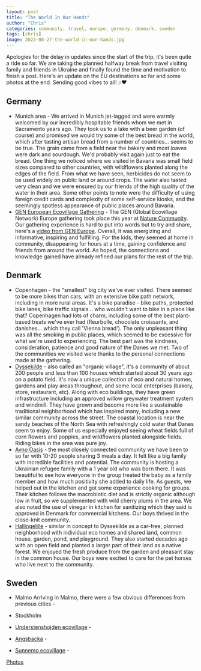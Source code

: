 ```yaml
---
layout: post
title: "The World In Our Hands"
author: "Chris"
categories: community, travel, europe, germany, denmark, sweden
tags: [chris]
image: 2023-08-27-the-world-in-our-hands.jpg
---
```


Apologies for the delay in updates since the start of the trip, it's been quite a ride so far. We are taking the planned halfway break from travel visiting family and friends in Ukraine and finally found the time and motivation to finish a post. Here's an update on the EU destinations so far and some photos at the end. Sending good vibes to all! 🎶❤️ 

## Germany
   - Munich area - We arrived in Munich jet-lagged and were warmly welcomed by our incredibly hospitable friends whom we met in Sacramento years ago. They took us to a lake with a beer garden (of course) and promised we would try some of the best bread in the world, which after tasting artisan bread from a number of countries... seems to be true. The grain came from a field near the bakery and most loaves were dark and sourdough. We'd probably visit again just to eat the bread. One thing we noticed where we visited in Bavaria was small field sizes compared to other countries, with wildflowers planted along the edges of the field. From what we have seen, herbicides do not seem to be used widely on public land or around crops. The water also tasted very clean and we were ensured by our friends of the high quality of the water in their area. Some other points to note were the difficulty of using foreign credit cards and complexity of some self-service kiosks, and the seemingly spotless appearance of public places around Bavaria.
   - [GEN European Ecovillage Gathering](https://ecovillagegathering.org/) - The GEN (Global Ecovillage Network) Europe gathering took place this year at [Nature Community](https://nature.community/). Our gathering experience is hard to put into words but to try and share, here's a [video from GEN Europe](https://youtu.be/syxFDTvYHDI?si=JtYmoQYqODTFtrDG). Overall, it was energizing and informative, inspiring and fulfilling. For the kids, they seemed at home in community, disappearing for hours at a time, gaining confidence and friends from around the world. As hoped, the connections and knowledge gained have already refined our plans for the rest of the trip.

## Denmark
   - Copenhagen - the "smallest" big city we've ever visited. There seemed to be more bikes than cars, with an extensive bike path network, including in more rural areas. It's a bike paradise - bike paths, protected bike lanes, bike traffic signals... who wouldn't want to bike in a place like that? Copenhagen had lots of charm, including some of the best plant-based treats we've ever had (fleurbolle, chocolate croissants, and danishes... which they call 'Vienna bread'). The only unpleasant thing was all the smoking in public places, which seemed to be excessive for what we're used to experiencing. The best part was the kindness, consideration, patience and good nature of the Danes we met. Two of the communities we visited were thanks to the personal connections made at the gathering.
   - [Dyssekilde](http://www.dyssekilde.dk/uk) - also called an "organic village", it's a community of about 200 people and less than 100 houses which started about 30 years ago on a potato field. It's now a unique collection of eco and natural homes, gardens and play areas throughout, and some local enterprises (bakery, store, restaurant, etc). Along with eco buildings, they have green infrastructure including an approved willow greywater treatment system and windmill. They have grown and become more like a sustainable traditional neighborhood which has inspired many, including a new similar community across the street. The coastal location is near the sandy beaches of the North Sea with refreshingly cold water that Danes seem to enjoy. Some of us especially enjoyed seeing wheat fields full of corn flowers and poppies, and wildflowers planted alongside fields. Riding bikes in the area was pure joy.
   - [Avno Oasis](https://avno-oasis.dk/) - the most closely connected community we have been to so far with 10-20 people sharing 3 meals a day. It felt like a big family with incredible facilities and potential. The community is hosting a Ukrainian refugee family with a 1 year old who was born there. It was beautiful to see how everyone in the group treated the baby as a family member and how much positivity she added to daily life. As guests, we helped out in the kitchen and got some experience cooking for groups. Their kitchen follows the macrobiotic diet and is strictly organic although low in fruit, so we supplemented with wild cherry plums in the area. We also noted the use of vinegar in kitchen for sanitizing which they said is approved in Denmark for commercial kitchens. Our boys thrived in the close-knit community.
   - [Hallingelille](https://www.hallingelille.dk) - similar in concept to Dyssekilde as a car-free, planned neighborhood with individual eco homes and shared land, common house, garden, pond, and playground. They also started decades ago with an open field and planted a larger part of their land as a native forest. We enjoyed the fresh produce from the garden and pleasant stay in the common house. Our boys were excited to care for the pet horses who live next to the community.
## Sweden
   - Malmo
     Arriving in Malmo, there were a few obvious differences from previous cities -    

   - Stockholm

   
   - [Understenshojden ecovillage](https://understenshojden.se/om-understenshojden/about-understensvagen/) - 

   - [Angsbacka](https://www.angsbacka.com) - 

   - [Sunnemo ecovillage](https://sunnemoecovillage.wixsite.com/sunnemoecovillage?lang=en) - 
     

[Photos](https://photos.app.goo.gl/r6qWZUxnkX384m5fA)
